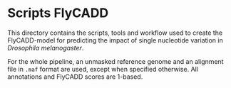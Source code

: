 # Scripts FlyCADD 
This directory contains the scripts, tools and workflow used to create the FlyCADD-model for predicting the impact of single nucleotide variation in *Drosophila melanogaster*.

For the whole pipeline, an unmasked reference genome and an alignment file in `.maf` format are used, except when specified otherwise. All annotations and FlyCADD scores are 1-based.
